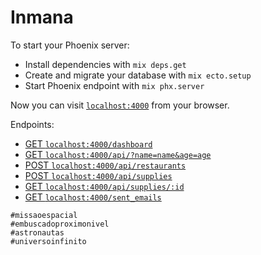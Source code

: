 # Inmana

To start your Phoenix server:

- Install dependencies with `mix deps.get`
- Create and migrate your database with `mix ecto.setup`
- Start Phoenix endpoint with `mix phx.server`

Now you can visit [`localhost:4000`](http://localhost:4000) from your browser.

Endpoints:

- [GET `localhost:4000/dashboard`](http://localhost:4000/dashboard)
- [GET `localhost:4000/api/?name=name&age=age`](http://localhost:4000/api/?name=name&age=age)
- [POST `localhost:4000/api/restaurants`](http://localhost:4000/api/restaurants)
- [POST `localhost:4000/api/supplies`](http://localhost:4000/api/supplies)
- [GET `localhost:4000/api/supplies/:id`](http://localhost:4000/api/supplies/:id)
- [GET `localhost:4000/sent_emails`](http://localhost:4000/sent_emails)

```
#missaoespacial
#embuscadoproximonivel
#astronautas
#universoinfinito
```
